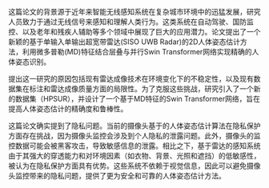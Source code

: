 这篇论文的背景源于近年来智能无线感知系统在复杂城市环境中的迅猛发展，研究人员致力于通过无线信号来感知和理解人类行为。这类系统在自动驾驶、国防监控、以及老年和残疾人辅助等多个领域中展现了巨大的应用潜力。论文提出了一个新颖的基于单输入单输出超宽带雷达(SISO UWB Radar)的2D人体姿态估计方法，利用微多普勒(MD)特征结合层叠与并行Swin Transformer网络实现精确的人体姿态识别。

提出这一研究的原因包括现有雷达成像技术在环境变化下的不稳定性，以及现有数据集在标注和雷达成像质量方面的局限性。为了克服这些挑战，研究引入了一个新的数据集（HPSUR），并设计了一个基于MD特征的Swin Transformer网络，旨在提高人体姿态估计的精确度和鲁棒性。

这篇论文确实提到了隐私问题。当前的摄像头基于的人体姿态估计算法在隐私保护方面存在挑战，因为摄像头监控会涉及到个人隐私的泄露问题。此外，摄像头的监控数据可能会被黑客攻击，导致敏感信息的泄露。相比之下，基于雷达的感知系统由于其强大的穿透能力和对环境因素（如衣物、背景、光照和遮挡）的低敏感性，被认为在隐私保护方面具有优势。这些系统不依赖于视觉信息，因此可以避免摄像头监控带来的隐私问题，提供了更为安全和可靠的人体姿态估计方法。
